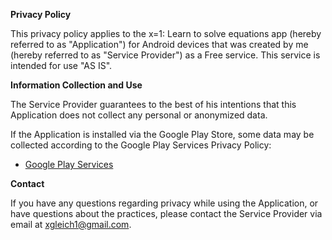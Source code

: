 **Privacy Policy**

This privacy policy applies to the x=1: Learn to solve equations app (hereby referred to as "Application") for Android devices that was created by me (hereby referred to as "Service Provider") as a Free service. This service is intended for use "AS IS".

**Information Collection and Use**

The Service Provider guarantees to the best of his intentions that this Application does not collect any personal or anonymized data.

If the Application is installed via the Google Play Store, some data may be collected according to the Google Play Services Privacy Policy:

*   [Google Play Services](https://www.google.com/policies/privacy/)

**Contact**

If you have any questions regarding privacy while using the Application, or have questions about the practices, please contact the Service Provider via email at xgleich1@gmail.com.
